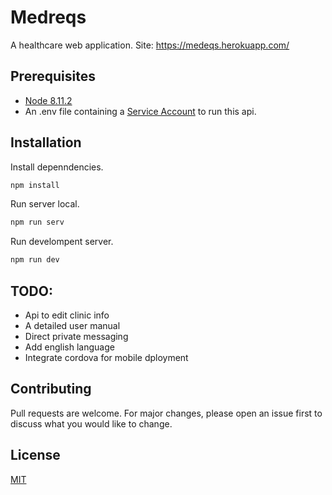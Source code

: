 # Medreqs

A healthcare web application.
Site: https://medeqs.herokuapp.com/

## Prerequisites

- [Node 8.11.2](https://nodejs.org/fr/blog/release/v8.11.2/)
- An .env file containing a [Service Account](https://cloud.google.com/compute/docs/access/service-accounts) to run this api.

## Installation

Install depenndencies.

```bash
npm install
```

Run server local.

```bash
npm run serv
```

Run develompent server.

```bash
npm run dev
```

## TODO:
- Api to edit clinic info
- A detailed user manual
- Direct private messaging
- Add english language
- Integrate cordova for mobile dployment

## Contributing
Pull requests are welcome. For major changes, please open an issue first to discuss what you would like to change.

## License
[MIT](https://choosealicense.com/licenses/mit/)